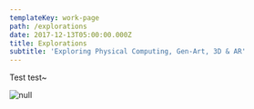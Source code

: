 ```yaml
---
templateKey: work-page
path: /explorations
date: 2017-12-13T05:00:00.000Z
title: Explorations
subtitle: 'Exploring Physical Computing, Gen-Art, 3D & AR'
---
```

Test test~

![null](/img/compainion_thumbnail.jpg)
